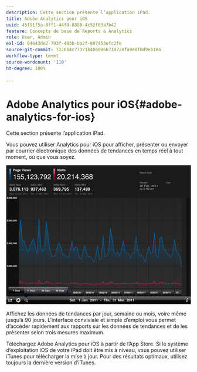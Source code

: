 ```yaml
---
description: Cette section présente l’application iPad.
title: Adobe Analytics pour iOS
uuid: 45f91f5a-8ff1-44f0-8880-4c52f03a7b42
feature: Concepts de base de Reports & Analytics
role: User, Admin
exl-id: 04643de2-793f-403b-ba2f-807453efc2fe
source-git-commit: 7226b4c77371b486006671d72efa9e0f0d9eb1ea
workflow-type: tm+mt
source-wordcount: '110'
ht-degree: 100%

---
```


# Adobe Analytics pour iOS{#adobe-analytics-for-ios}

Cette section présente l’application iPad.

Vous pouvez utiliser Analytics pour iOS pour afficher, présenter ou envoyer par courrier électronique des données de tendances en temps réel à tout moment, où que vous soyez.

![](assets/ipad.png)

Affichez les données de tendances par jour, semaine ou mois, voire même jusqu’à 90 jours. L’interface conviviale et simple d’emploi vous permet d’accéder rapidement aux rapports sur les données de tendances et de les présenter selon trois mesures maximum.

Téléchargez Adobe Analytics pour iOS à partir de l’App Store. Si le système d’exploitation iOS de votre iPad doit être mis à niveau, vous pouvez utiliser iTunes pour télécharger la mise à jour. Pour des résultats optimaux, utilisez toujours la dernière version d’iTunes.
